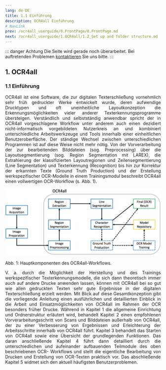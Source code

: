 ```yaml
---
lang: de-DE
title: 1.1 Einführung
description: OCR4all Einführung
# NavLink
prev: /ocr4all_userguide/0.FrontPage/0.FrontPage.md
next: /ocr4all_userguide/1.OCR4all/1.2_Set up and folder structure.md
---
```

::: danger Achtung 
Die Seite wird gerade noch überarbeitet.
Bei auftretenden Problemen [kontaktieren](mailto:florian.langhanki@uni-wuerzburg.de) Sie uns bitte.
:::
## 1.	OCR4all
### 1.1	Einführung
<p style="text-align:justify">OCR4all ist eine Software, die zur digitalen Texterschließung vornehmlich sehr früh gedruckter Werke entwickelt wurde, deren aufwendige Drucktypen und oft uneinheitliche Layoutkonzeption die Erkennungsmöglichkeiten vieler anderer Texterkennungsprogramme übersteigen. Verständlich und selbstständig anwendbar spricht der in OCR4all vorgeschlagene Workflow unter anderem auch einen dezidiert nicht-informatisch vorgebildeten Nutzerkreis an und kombiniert unterschiedliche Arbeitswerkzeuge und Tools innerhalb einer einheitlichen Benutzeroberfläche. Der ständige Wechsel zwischen unterschiedlichen Programmen ist auf diese Weise nicht mehr nötig.
Von der Vorverarbeitung der zur bearbeitenden Bilddateien (sog. Preprocessing) über die Layoutsegmentierung (sog. Region Segmentation mit LAREX), die Extrahierung der klassifizierten Layoutregionen und Zeilensegmentierung (Line Segmentation) und Texterkennung (Recognition) bis hin zur Korrektur der erkannten Texte (Ground Truth Production) und der Erstellung werkspezifischer OCR-Modelle in einem Trainingsmodul beschreibt OCR4all einen vollwertigen OCR-Workflow (s. Abb. 1).</p>


![Abb1.png](../../.vuepress/public/images/Abb1.png)

<p style=align-text:center;>Abb. 1: Hauptkomponenten des OCR4all-Workflows.</p>


<p style="text-align:justify">V. a. durch die Möglichkeit der Herstellung und des Trainings werkspezifischer Texterkennungsmodelle, die sich dann theoretisch immer auch auf andere Drucke anwenden lassen, können mit OCR4all bei so gut wie allen gedruckten Texten sehr gute Ergebnisse in der digitalen Texterschließung erzielt werden.
Mit Blick auf diese Gesamtkonzeption gibt die vorliegende Anleitung einen ausführlichen und detaillierten Einblick in die Arbeit und Einsatzmöglichkeiten von OCR4all im Rahmen der OCR besonders früher Drucke. Während in Kapitel 1 die allgemeine Einrichtung und Ordnerstruktur erläutert wird, behandelt Kapitel 2 einen empfohlenen Vorverarbeitungsschritt von Scans und Bilddateien außerhalb von OCR4all, der zu einer Verbesserung von Ergebnissen und Erleichterung der Arbeitsschritte innerhalb von OCR4all führt. Kapitel 3 behandelt das Starten von OCR4all sowie eine Übersicht der grundlegenden Funktionen. Das daran anschließende Kapitel 4 führt dann detailliert durch die unterschiedlichen und aufeinander aufbauenden Teilmodule des oben beschriebenen OCR- Workflows und stellt die eigentliche Bearbeitung von Drucken und Erstellung von OCR-Texten praktisch vor. Das abschließende Kapitel 5 widmet sich den aktuell häufigsten Benutzerproblemen.</p>
